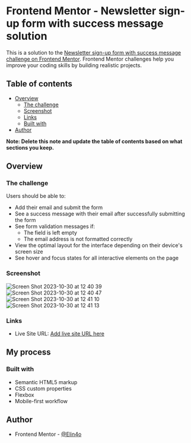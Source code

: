 # Frontend Mentor - Newsletter sign-up form with success message solution

This is a solution to the [Newsletter sign-up form with success message challenge on Frontend Mentor](https://www.frontendmentor.io/challenges/newsletter-signup-form-with-success-message-3FC1AZbNrv). Frontend Mentor challenges help you improve your coding skills by building realistic projects. 

## Table of contents

- [Overview](#overview)
  - [The challenge](#the-challenge)
  - [Screenshot](#screenshot)
  - [Links](#links)
  - [Built with](#built-with)
- [Author](#author)

**Note: Delete this note and update the table of contents based on what sections you keep.**

## Overview

### The challenge

Users should be able to:

- Add their email and submit the form
- See a success message with their email after successfully submitting the form
- See form validation messages if:
  - The field is left empty
  - The email address is not formatted correctly
- View the optimal layout for the interface depending on their device's screen size
- See hover and focus states for all interactive elements on the page

### Screenshot

![Screen Shot 2023-10-30 at 12 40 39](https://github.com/Elin4o/Newsletter-sign-up-with-success-message-main/assets/61417642/b4570dde-919c-45b4-90a5-8b97b1f08b23)
![Screen Shot 2023-10-30 at 12 40 47](https://github.com/Elin4o/Newsletter-sign-up-with-success-message-main/assets/61417642/ad27c150-eeb4-4aa1-934a-7a6c833d9d4f)
![Screen Shot 2023-10-30 at 12 41 10](https://github.com/Elin4o/Newsletter-sign-up-with-success-message-main/assets/61417642/1b55c845-9b91-4fa3-9a65-b2ed482f12b0)
![Screen Shot 2023-10-30 at 12 41 13](https://github.com/Elin4o/Newsletter-sign-up-with-success-message-main/assets/61417642/6a7b4005-804a-4ca0-b08e-7e5239e54b6a)


### Links

- Live Site URL: [Add live site URL here](https://your-live-site-url.com)

## My process

### Built with

- Semantic HTML5 markup
- CSS custom properties
- Flexbox
- Mobile-first workflow

## Author

- Frontend Mentor - [@Elin4o](https://www.frontendmentor.io/profile/yourusername)
